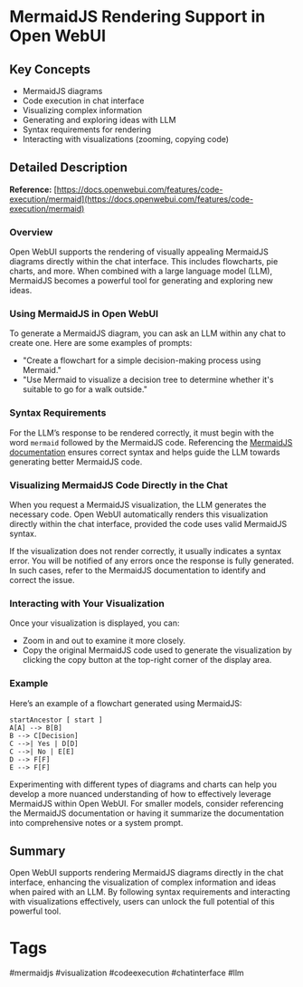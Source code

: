 # MermaidJS Rendering Support in Open WebUI

## Key Concepts
- MermaidJS diagrams
- Code execution in chat interface
- Visualizing complex information
- Generating and exploring ideas with LLM
- Syntax requirements for rendering
- Interacting with visualizations (zooming, copying code)

## Detailed Description

**Reference:** [https://docs.openwebui.com/features/code-execution/mermaid](https://docs.openwebui.com/features/code-execution/mermaid)

### Overview
Open WebUI supports the rendering of visually appealing MermaidJS diagrams directly within the chat interface. This includes flowcharts, pie charts, and more. When combined with a large language model (LLM), MermaidJS becomes a powerful tool for generating and exploring new ideas.

### Using MermaidJS in Open WebUI
To generate a MermaidJS diagram, you can ask an LLM within any chat to create one. Here are some examples of prompts:

- "Create a flowchart for a simple decision-making process using Mermaid."
- "Use Mermaid to visualize a decision tree to determine whether it's suitable to go for a walk outside."

### Syntax Requirements
For the LLM’s response to be rendered correctly, it must begin with the word `mermaid` followed by the MermaidJS code. Referencing the [MermaidJS documentation](https://mermaid-js.github.io/mermaid/) ensures correct syntax and helps guide the LLM towards generating better MermaidJS code.

### Visualizing MermaidJS Code Directly in the Chat
When you request a MermaidJS visualization, the LLM generates the necessary code. Open WebUI automatically renders this visualization directly within the chat interface, provided the code uses valid MermaidJS syntax.

If the visualization does not render correctly, it usually indicates a syntax error. You will be notified of any errors once the response is fully generated. In such cases, refer to the MermaidJS documentation to identify and correct the issue.

### Interacting with Your Visualization
Once your visualization is displayed, you can:
- Zoom in and out to examine it more closely.
- Copy the original MermaidJS code used to generate the visualization by clicking the copy button at the top-right corner of the display area.

### Example
Here’s an example of a flowchart generated using MermaidJS:

```mermaid
startAncestor [ start ]
A[A] --> B[B]
B --> C[Decision]
C -->| Yes | D[D]
C -->| No | E[E]
D --> F[F]
E --> F[F]
```

Experimenting with different types of diagrams and charts can help you develop a more nuanced understanding of how to effectively leverage MermaidJS within Open WebUI. For smaller models, consider referencing the MermaidJS documentation or having it summarize the documentation into comprehensive notes or a system prompt.

## Summary
Open WebUI supports rendering MermaidJS diagrams directly in the chat interface, enhancing the visualization of complex information and ideas when paired with an LLM. By following syntax requirements and interacting with visualizations effectively, users can unlock the full potential of this powerful tool.

# Tags
#mermaidjs #visualization #codeexecution #chatinterface #llm